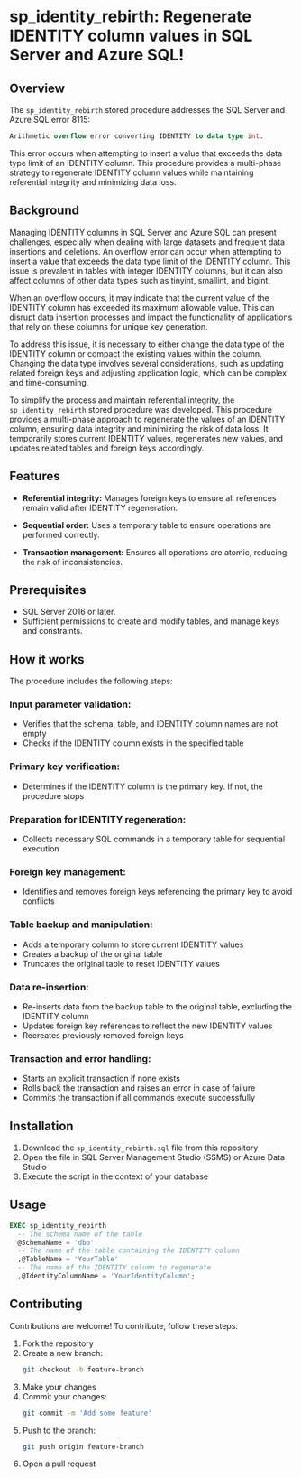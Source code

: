 # sp_identity_rebirth: Regenerate IDENTITY column values in SQL Server and Azure SQL!

## Overview

The `sp_identity_rebirth` stored procedure addresses the SQL Server and Azure SQL error 8115:

```sql
Arithmetic overflow error converting IDENTITY to data type int.
```

This error occurs when attempting to insert a value that exceeds the data type limit of an IDENTITY column. This procedure provides a multi-phase strategy to regenerate IDENTITY column values while maintaining referential integrity and minimizing data loss.

## Background

Managing IDENTITY columns in SQL Server and Azure SQL can present challenges, especially when dealing with large datasets and frequent data insertions and deletions. An overflow error can occur when attempting to insert a value that exceeds the data type limit of the IDENTITY column. This issue is prevalent in tables with integer IDENTITY columns, but it can also affect columns of other data types such as tinyint, smallint, and bigint.

When an overflow occurs, it may indicate that the current value of the IDENTITY column has exceeded its maximum allowable value. This can disrupt data insertion processes and impact the functionality of applications that rely on these columns for unique key generation.

To address this issue, it is necessary to either change the data type of the IDENTITY column or compact the existing values within the column. Changing the data type involves several considerations, such as updating related foreign keys and adjusting application logic, which can be complex and time-consuming.

To simplify the process and maintain referential integrity, the `sp_identity_rebirth` stored procedure was developed. This procedure provides a multi-phase approach to regenerate the values of an IDENTITY column, ensuring data integrity and minimizing the risk of data loss. It temporarily stores current IDENTITY values, regenerates new values, and updates related tables and foreign keys accordingly.

## Features

- **Referential integrity:** Manages foreign keys to ensure all references remain valid after IDENTITY regeneration.

- **Sequential order:** Uses a temporary table to ensure operations are performed correctly.

- **Transaction management:** Ensures all operations are atomic, reducing the risk of inconsistencies.

## Prerequisites

- SQL Server 2016 or later.
- Sufficient permissions to create and modify tables, and manage keys and constraints.

## How it works

The procedure includes the following steps:

### Input parameter validation:

- Verifies that the schema, table, and IDENTITY column names are not empty
- Checks if the IDENTITY column exists in the specified table

### Primary key verification:

- Determines if the IDENTITY column is the primary key. If not, the procedure stops

### Preparation for IDENTITY regeneration:

- Collects necessary SQL commands in a temporary table for sequential execution

### Foreign key management:

- Identifies and removes foreign keys referencing the primary key to avoid conflicts

### Table backup and manipulation:

- Adds a temporary column to store current IDENTITY values
- Creates a backup of the original table
- Truncates the original table to reset IDENTITY values

### Data re-insertion:

- Re-inserts data from the backup table to the original table, excluding the IDENTITY column
- Updates foreign key references to reflect the new IDENTITY values
- Recreates previously removed foreign keys

### Transaction and error handling:

- Starts an explicit transaction if none exists
- Rolls back the transaction and raises an error in case of failure
- Commits the transaction if all commands execute successfully

## Installation

1. Download the `sp_identity_rebirth.sql` file from this repository
2. Open the file in SQL Server Management Studio (SSMS) or Azure Data Studio
3. Execute the script in the context of your database

## Usage

```sql
EXEC sp_identity_rebirth
  -- The schema name of the table
  @SchemaName = 'dbo'
  -- The name of the table containing the IDENTITY column
  ,@TableName = 'YourTable'
  -- The name of the IDENTITY column to regenerate
  ,@IdentityColumnName = 'YourIdentityColumn';
```

## Contributing

Contributions are welcome! To contribute, follow these steps:

1. Fork the repository
2. Create a new branch:
   ```bash
   git checkout -b feature-branch
   ```
3. Make your changes
4. Commit your changes:
   ```bash
   git commit -m 'Add some feature'
   ```
5. Push to the branch:
   ```bash
   git push origin feature-branch
   ```
6. Open a pull request
